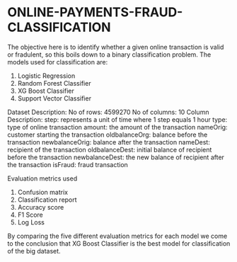 # ONLINE-PAYMENTS-FRAUD-CLASSIFICATION
The objective here is to identify whether a given online transaction is valid or fradulent, so this boils down to a binary classification problem. 
The models used for classification are:
1) Logistic Regression
2) Random Forest Classifier
3) XG Boost Classifier
4) Support Vector Classifier

Dataset Description:
No of rows: 4599270
No of columns: 10
Column Description:
step: represents a unit of time where 1 step equals 1 hour
type: type of online transaction
amount: the amount of the transaction
nameOrig: customer starting the transaction
oldbalanceOrg: balance before the transaction
newbalanceOrig: balance after the transaction
nameDest: recipient of the transaction
oldbalanceDest: initial balance of recipient before the transaction
newbalanceDest: the new balance of recipient after the transaction
isFraud: fraud transaction

Evaluation metrics used 
1) Confusion matrix
2) Classification report
3) Accuracy score
4) F1 Score
5) Log Loss

By comparing the five different evaluation metrics for each model we come to the conclusion that XG Boost Classifier is the best model for classification of the big dataset.
